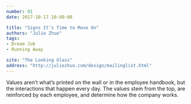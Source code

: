 ```yaml
---
number: 91
date: 2017-10-17 10:40:00

title: "Signs It’s Time to Move On"
authors: "Julie Zhuo"
tags:
- Dream Job
- Running Away

site: "The Looking Glass"
address: "http://juliezhuo.com/design/mailinglist.html"
---
```


Values aren’t what’s printed on the wall or in the employee handbook, but the interactions that happen every day. The values stem from the top, are reinforced by each employee, and determine how the company works.
